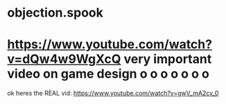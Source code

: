 # objection.spook
https://www.youtube.com/watch?v=dQw4w9WgXcQ
very important video on game design
o
o
o
o
o
o
o
=========================================
ok heres the REAL vid:
https://www.youtube.com/watch?v=gwV_mA2cv_0